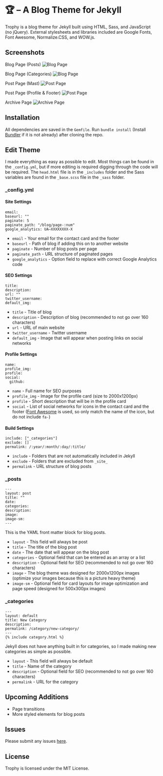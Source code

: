 # 🏆 – A Blog Theme for Jekyll
Trophy is a blog theme for Jekyll built using HTML, Sass, and JavaScript (no jQuery). External stylesheets and libraries included are Google Fonts, Font Awesome, Normalize.CSS, and WOW.js.

## Screenshots
Blog Page (Posts)
![Blog Page](https://github.com/thomasvaeth/trophy/blob/master/_screenshots/screenshot-1.png "Desktop screenshot")

Blog Page (Categories)
![Blog Page](https://github.com/thomasvaeth/trophy/blob/master/_screenshots/screenshot-2.png "Desktop screenshot")

Post Page (Mast)
![Post Page](https://github.com/thomasvaeth/trophy/blob/master/_screenshots/screenshot-3.png "Desktop screenshot")

Post Page (Profile & Footer)
![Post Page](https://github.com/thomasvaeth/trophy/blob/master/_screenshots/screenshot-4.png "Desktop screenshot")

Archive Page
![Archive Page](https://github.com/thomasvaeth/trophy/blob/master/_screenshots/screenshot-5.png "Desktop screenshot")

## Installation
All dependencies are saved in the ````Gemfile````. Run ````bundle install```` (Install [Bundler](http://bundler.io/) if it is not already) after cloning the repo.

## Edit Theme
I made everything as easy as possible to edit. Most things can be found in the ````_config.yml````, but if more editing is required digging through the code will be required. The ````head.html```` file is in the ````_includes```` folder and the Sass variables are found in the ````_base.scss```` file in the ````_sass```` folder.

### _config.yml

#### Site Settings
    email:
    baseurl: ""
    paginate: 5
    paginate_path: "/blog/page-:num"
    google_analytics: UA—XXXXXXXX-X

* ````email```` - Your email for the contact card and the footer
* ````baseurl```` - Path of blog if adding this on to another website
* ````paginate```` - Number of blog posts per page
* ````paginate_path```` - URL structure of paginated pages
* ````google_analytics```` - Option field to replace with correct Google Analytics code

#### SEO Settings
    title:
    description:
    url: ""
    twitter_username:
    default_img:

* ````title```` - Title of blog
* ````description```` - Description of blog (recommended to not go over 160 characters)
* ````url```` - URL of main website
* ````twitter_username```` - Twitter username
* ````default_img```` - Image that will appear when posting links on social networks

#### Profile Settings
    name:
    profile_img:
    profile:
    social:
      github:

* ````name```` - Full name for SEO purposes
* ````profile_img```` - Image for the profile card (size to 2000x1200px)
* ````profile```` - Short description that will be in the profile card
* ````social```` - List of social networks for icons in the contact card and the footer ([Font Awesome](http://fontawesome.io/) is used, so only match the name of the icon, but do not include ````fa-````)


#### Build Settings
    include: ["_categories"]
    exclude: []
    permalink: /:year/:month/:day/:title/

* ````include```` - Folders that are not automatically included in Jekyll
* ````exclude```` - Folders that are excluded from `_site_`
* ````permalink```` - URL structure of blog posts

### _posts
    ---
    layout: post
    title: ""
    date:
    categories:
    description:
    image:
    image-sm:
    ---

This is the YAML front matter block for blog posts.
* ````layout```` - This field will always be post
* ````title```` - The title of the blog post
* ````date```` - The date that will appear on the blog post
* ````categories```` - Optional field that can be entered as an array or a list
* ````description```` - Optional field for SEO (recommended to not go over 160 characters)
* ````image```` - The blog theme was designed for 2000x1200px images (optimize your images because this is a picture heavy theme)
* ````image-sm```` - Optional field for card layouts for image optimization and page speed (designed for 500x300px images)

### _categories
    ---
    layout: default
    title: New Category
    description:
    permalink: /category/new-category/
    ---
    {% include category.html %}

Jekyll does not have anything built in for categories, so I made making new categories as simple as possible.
* ````layout```` - This field will always be default
* ````title```` - Name of the category
* ````description```` - Optional field for SEO (recommended to not go over 160 characters)
* ````permalink```` - URL for the category

## Upcoming Additions
* Page transitions
* More styled elements for blog posts

## Issues
Please submit any issues [here](https://github.com/thomasvaeth/trophy/issues).

## License
Trophy is licensed under the MIT License.
